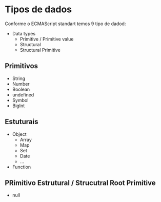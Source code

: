 # Tipos de dados

Conforme o ECMAScript standart temos 9 tipo de dadod:

- Data types
  - Primitive / Primitive value
  - Structural
  - Structural Primitive

## Primitivos

- String
- Number
- Boolean
- undefined
- Symbol
- BigInt 

## Estuturais

- Object
  - Array
  - Map
  - Set
  - Date 
  - ...
- Function

## PRimitivo Estrutural / Strucutral Root Primitive

- null

